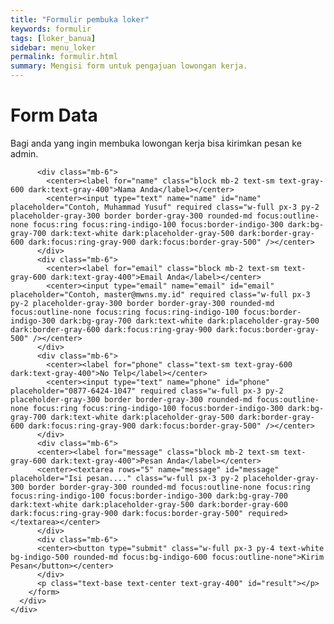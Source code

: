 ```yaml
---
title: "Formulir pembuka loker"
keywords: formulir
tags: [loker_banua]
sidebar: menu_loker
permalink: formulir.html
summary: Mengisi form untuk pengajuan lowongan kerja.
---
```

<div class="flex items-center min-h-screen bg-gray-50 dark:bg-gray-900">
  <div class="container mx-auto">
    <div class="max-w-md mx-auto my-10 bg-white p-5 rounded-md shadow-sm">
      <div class="text-center">
        <h1 class="my-3 text-3xl font-semibold text-gray-700 dark:text-gray-200">
          Form Data
        </h1>
        <p class="text-gray-400 dark:text-gray-400">
          Bagi anda yang ingin membuka lowongan kerja bisa kirimkan pesan ke admin.
        </p>
      </div>
      <div class="m-7">
        <form action="https://api.web3forms.com/submit" method="POST" id="form">
          <input type="hidden" name="access_key" value="9bd28744-e2d8-4326-8fe7-65cd7311714c" />
          <input type="hidden" name="subject" value="Pesan permohonan membuka lowongan kerja" />
          <input type="checkbox" name="botcheck" id="" style="display: none;" />

          <div class="mb-6">
            <center><label for="name" class="block mb-2 text-sm text-gray-600 dark:text-gray-400">Nama Anda</label></center>
            <center><input type="text" name="name" id="name" placeholder="Contoh, Muhammad Yusuf" required class="w-full px-3 py-2 placeholder-gray-300 border border-gray-300 rounded-md focus:outline-none focus:ring focus:ring-indigo-100 focus:border-indigo-300 dark:bg-gray-700 dark:text-white dark:placeholder-gray-500 dark:border-gray-600 dark:focus:ring-gray-900 dark:focus:border-gray-500" /></center>
          </div>
          <div class="mb-6">
            <center><label for="email" class="block mb-2 text-sm text-gray-600 dark:text-gray-400">Email Anda</label></center>
            <center><input type="email" name="email" id="email" placeholder="Contoh, master@mwns.my.id" required class="w-full px-3 py-2 placeholder-gray-300 border border-gray-300 rounded-md focus:outline-none focus:ring focus:ring-indigo-100 focus:border-indigo-300 dark:bg-gray-700 dark:text-white dark:placeholder-gray-500 dark:border-gray-600 dark:focus:ring-gray-900 dark:focus:border-gray-500" /></center>
          </div>
          <div class="mb-6">
            <center><label for="phone" class="text-sm text-gray-600 dark:text-gray-400">No Telp</label></center>
            <center><input type="text" name="phone" id="phone" placeholder="0877-6424-1047" required class="w-full px-3 py-2 placeholder-gray-300 border border-gray-300 rounded-md focus:outline-none focus:ring focus:ring-indigo-100 focus:border-indigo-300 dark:bg-gray-700 dark:text-white dark:placeholder-gray-500 dark:border-gray-600 dark:focus:ring-gray-900 dark:focus:border-gray-500" /></center>
          </div>
          <div class="mb-6">
          <center><label for="message" class="block mb-2 text-sm text-gray-600 dark:text-gray-400">Pesan Anda</label></center>
          <center><textarea rows="5" name="message" id="message" placeholder="Isi pesan...." class="w-full px-3 py-2 placeholder-gray-300 border border-gray-300 rounded-md focus:outline-none focus:ring focus:ring-indigo-100 focus:border-indigo-300 dark:bg-gray-700 dark:text-white dark:placeholder-gray-500 dark:border-gray-600 dark:focus:ring-gray-900 dark:focus:border-gray-500" required></textarea></center>
          </div>
          <div class="mb-6">
          <center><button type="submit" class="w-full px-3 py-4 text-white bg-indigo-500 rounded-md focus:bg-indigo-600 focus:outline-none">Kirim Pesan</button></center>
          </div>
          <p class="text-base text-center text-gray-400" id="result"></p>
        </form>
      </div>
    </div>
  </div>
</div>
<script src="/js/formdata.js"></script>
